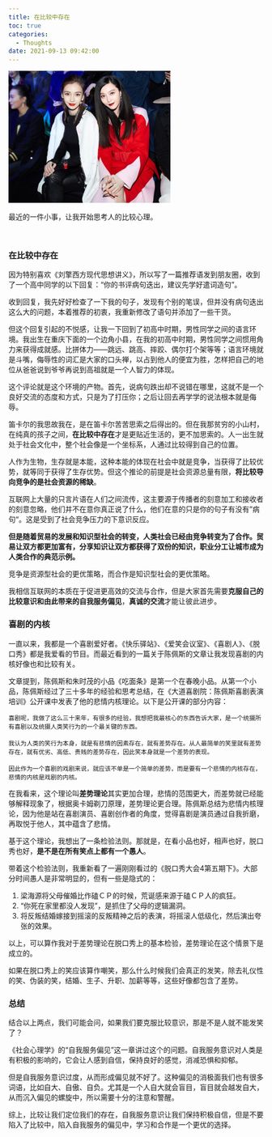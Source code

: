 ```yaml
---
title: 在比较中存在
toc: true
categories:
  - Thoughts
date: 2021-09-13 09:42:00
---
```


<img src="/resources/Cover/compare.jpg" width="320" height="261"/>

最近的一件小事，让我开始思考人的比较心理。

<!--more-->

<br/>

### 在比较中存在

因为特别喜欢《刘擎西方现代思想讲义》，所以写了一篇推荐语发到朋友圈，收到了一个高中同学的以下回复：“你的书评病句迭出，建议先学好遣词造句”。

收到回复，我先好好检查了一下我的句子，发现有个别的笔误，但并没有病句迭出这么大的问题，本着推荐的初衷，我重新修改了语句并添加了一些干货。

但这个回复引起的不悦感，让我一下回到了初高中时期，男性同学之间的语言环境。我出生在重庆下面的一个边角小县，在我的初高中时期，男性同学之间惯用角力来获得成就感。比拼体力——跳远、跳高、摔跤、偶尔打个架等等；语言环境就是斗嘴，侮辱性的词汇是大家的口头禅，以占到他人的便宜为胜，怎样把自己的地位从爸爸说到爷爷再说到高祖就是一个人智力的体现。

这个评论就是这个环境的产物。首先，说病句跌出却不说错在哪里，这就不是一个良好交流的态度和方式，只是为了打压你；之后让回去再学学的说法根本就是侮辱。

笛卡尔的我思故我在，是在笛卡尔苦苦思索之后得出的。但在我那贫穷的小山村，在纯真的孩子之间，**在比较中存在**才是更贴近生活的，更不加思索的。人一出生就处于社会文化中，整个社会像是一个坐标系，人通过比较得到自己的位置。

人作为生物，生存就是本能，这种本能的体现在社会中就是竞争，当获得了比较优势，就等同于获得了生存优势。但这个推论的前提是社会资源总量有限，**将比较导向竞争的是社会资源的稀缺**。

互联网上大量的只言片语在人们之间流传，这主要源于传播者的刻意加工和接收者的刻意忽略，他们并不在意你真正说了什么，他们在意的只是你的句子有没有”病句“。这是受到了社会竞争压力的下意识反应。

**但是随着贸易的发展和知识型社会的转变，人类社会已经由竞争转变为了合作。贸易让双方都更加富有，分享知识让双方都获得了双份的知识，职业分工让城市成为人类合作的典范示例。**

竞争是资源型社会的更优策略，而合作是知识型社会的更优策略。

我相信互联网的本质在于促进更高效的交流与合作，但是大家首先需要**克服自己的比较意识和由此带来的自我服务偏见**，**真诚的交流**才能让彼此进步。

### 喜剧的内核

一直以来，我都是一个喜剧爱好者。《快乐驿站》、《爱笑会议室》、《喜剧人》、《脱口秀》都是我爱看的节目。而最近看到的一篇关于陈佩斯的文章让我发现喜剧的内核好像也和比较有关。

文章提到，陈佩斯和朱时茂的小品《吃面条》是第一个在春晚小品。从第一个小品，陈佩斯经过了三十多年的经验和思考总结，在《大道喜剧院：陈佩斯喜剧表演培训》公开课中发表了他的悲情内核理论。以下是公开课的部分内容：

```
喜剧呢，我做了这么三十来年，有很多的经验，我想把我最核心的东西告诉大家，是一个统摄所有喜剧以及统摄人类笑行为的一个最关键的东西。

我认为人类的笑行为本身，就是有悲情的因素存在，就有差势存在。从人最简单的笑里就有差势存在，就有优劣、高低、贵贱的差势存在，因此笑本身就是一个差势的表现。

因此作为一个喜剧的戏剧来说，就应该不单是一个简单的差势，而是要有一个悲情的内核存在，悲情的内核是戏剧的内核。
```

在我看来，这个理论叫**差势理论**其实更加合理，悲情的范围更大，而差势就已经能够解释现象了，根据奥卡姆剃刀原理，差势理论更合理。陈佩斯总结为悲情内核理论，因为他是站在喜剧演员、喜剧创作者的角度，觉得喜剧是演员通过自我折磨，再取悦于他人，其中蕴含了悲情。

基于这个理论，我想出了一条检验法则。那就是，在看小品也好，相声也好，脱口秀也好，**是不是在所有笑点上都有一个愚人**。

带着这个检验法则，我重新看了一遍刚刚看过的《脱口秀大会4第五期下》。大部分时间愚人是非常明显的，但有一些是隐式的：

1. 梁海源将父母催婚比作磕ＣＰ的时候，荒诞感来源于磕ＣＰ人的疯狂。
2. “你死在家里都没人发现”，是抓住了父母的逻辑漏洞。
3. 将反叛结婚嫁接到摇滚的反叛精神之后的表演，将摇滚人低级化，然后演出夸张的效果。

以上，可以算作我对于差势理论在脱口秀上的基本检验，差势理论在这个情景下是成立的。

如果在脱口秀上的笑应该算作嘲笑，那么什么时候我们会真正的发笑，除去礼仪性的笑、伪装的笑，结婚、生子、升职、加薪等等，这些好像都包含了差势。

### 总结

结合以上两点，我们可能会问，如果我们要克服比较意识，那是不是人就不能发笑了？

《社会心理学》的“自我服务偏见”这一章讲过这个的问题。自我服务意识对人类是有积极的影响的，它会让人感到自信，保持良好的感觉，消减恐惧和抑郁。

但是自我服务意识过度，从而形成偏见就不好了。这种偏见的消极面我们也有很多词语，比如自大、自傲、自负。尤其是一个人自大就会盲目，盲目就会越发自大，从而沉入偏见的螺旋中，所以需要十分的注意和警醒。

综上，比较让我们定位我们的存在，自我服务意识让我们保持积极自信，但是不要陷入了比较中，陷入自我服务的偏见中，学习和合作是一个更优的选择。

